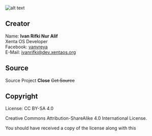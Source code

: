 ![alt text][logo]

[logo]: https://raw.githubusercontent.com/xentaos/kesenian/master/project/promotion/release/counting-days/HARI_INI.png "HARI_INI"
 
## Creator
Name: **Ivan Rifki Nur Alif**  
Xenta OS Developer  
Facebook: [vanvreya](https://facebook.com/vanvreya)   
E-Mail: <ivanrifki@dev.xentaos.org>  
<!--
## Perkakas
 * [Inkscape](https://inkscape.org/)  
 * [Gimp](https://www.gimp.org/)  
-->
## Source
Source Project **Close** ~~Get Source~~ <!-- ](https://github.com/xentaos/kesenian/tree/master/project/promotion/release/counting-days/source/).-->

## Copyright
License: CC BY-SA 4.0  

Creative Commons Attribution-ShareAlike 4.0 International License.  

You should have received a copy of the license along with this  
